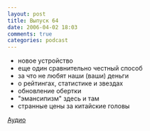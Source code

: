 ```yaml
---
layout: post
title: Выпуск 64
date: 2006-04-02 18:03
comments: true
categories: podcast
---
```


- новое устройство
- еще один сравнительно честный способ
- за что не любят наши (ваши) деньги
- о рейтингах, статистике и звездах
- обновление обертки
- "эмансипизм" здесь и там
- странные цены за китайские головы

[Аудио](https://podcast.umputun.com/media/ump_podcast64.mp3)
<audio src="https://podcast.umputun.com/media/ump_podcast64.mp3" preload="none">